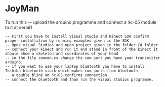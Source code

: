 # JoyMan
To run this 
    -- upload the arduino programme and connect a hc-05 module to it at serial1

    -- First you have to install Visual studio and Kinect SDK confirm proper installation by running examples given in the SDK
    -- Opne visual Studios and open project given in the folder C# folder
    -- connect your kinect and run it and stand in front of the kinect it should show a skeleton and coordinates of your head
    -- in the file comcon.cs change the com port you have your transmitter arduino.
    -- if you want to use your laptop bluetooth you have to install Toshiba bluetooth stack which makes com ports from bluetooth
       a double blink on hc-05 confirms connection.
    -- connect the bluetooth and than run the visual studios programme.
